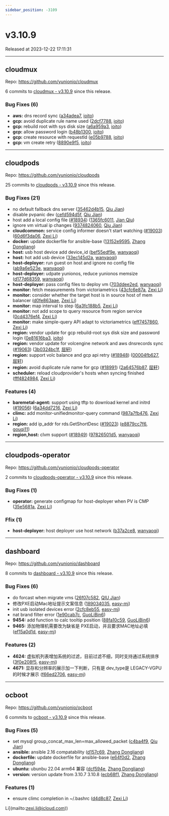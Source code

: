 ```yaml
---
sidebar_position: -3109
---
```


# v3.10.9

Released at 2023-12-22 17:11:31

-----

## cloudmux

Repo: https://github.com/yunionio/cloudmux

6 commits to [cloudmux - v3.10.9](https://github.com/yunionio/cloudmux/compare/v3.10.8...v3.10.9) since this release.

### Bug Fixes (6)
- **aws:** dns record sync ([a34adea7](https://github.com/yunionio/cloudmux/commit/a34adea73f5c18928713b55852fa94ebf4d29ece), [ioito](mailto:qu_xuan@icloud.com))
- **gcp:** avoid duplicate rule name used ([2dcf7788](https://github.com/yunionio/cloudmux/commit/2dcf7788b19e7562932377841241334db97c01f5), [ioito](mailto:qu_xuan@icloud.com))
- **gcp:** rebuild root with sys disk size ([a6a959a3](https://github.com/yunionio/cloudmux/commit/a6a959a3d981a44ca0ea4086b109aa7cf2af5982), [ioito](mailto:qu_xuan@icloud.com))
- **gcp:** allow password login ([b48b1300](https://github.com/yunionio/cloudmux/commit/b48b130077f18cd0c78c9a7954e1e05d57d328fc), [ioito](mailto:qu_xuan@icloud.com))
- **gcp:** create resource with requestId ([e05b9788](https://github.com/yunionio/cloudmux/commit/e05b9788bbb3201262d762c94ad3178924f965ff), [ioito](mailto:qu_xuan@icloud.com))
- **gcp:** vm create retry ([8890e9f5](https://github.com/yunionio/cloudmux/commit/8890e9f5caaa659314fc2c0fc84a4baf6ca462dd), [ioito](mailto:qu_xuan@icloud.com))

-----

## cloudpods

Repo: https://github.com/yunionio/cloudpods

25 commits to [cloudpods - v3.10.9](https://github.com/yunionio/cloudpods/compare/v3.10.8...v3.10.9) since this release.

### Bug Fixes (21)
- no default fallback dns server ([35462d4b15](https://github.com/yunionio/cloudpods/commit/35462d4b1503d1bb4143fb9e6546e335d1d1b84e), [Qiu Jian](mailto:qiujian@yunionyun.com))
- disable pvpanic dev ([cefd594d5f](https://github.com/yunionio/cloudpods/commit/cefd594d5f8ea080917d6e1227a07984be23ca51), [Qiu Jian](mailto:qiujian@yunionyun.com))
- host add a local config file ([#18934](https://github.com/yunionio/cloudpods/issues/18934)) ([1365fc6011](https://github.com/yunionio/cloudpods/commit/1365fc60115af90504b08d801f2d6f5b72d6cad4), [Jian Qiu](mailto:swordqiu@gmail.com))
- ignore vm virtual ip changes ([9374824060](https://github.com/yunionio/cloudpods/commit/9374824060ef77b094e841a66e8db2e8f0a65afe), [Qiu Jian](mailto:qiujian@yunionyun.com))
- **cloudcommon:** service config informer doesn't start watching ([#19003](https://github.com/yunionio/cloudpods/issues/19003)) ([60d6f3da06](https://github.com/yunionio/cloudpods/commit/60d6f3da06f5b05ff6fd885b59d873b81bf690fe), [Zexi Li](mailto:zexi.li@icloud.com))
- **docker:** update dockerfile for ansible-base ([13152e9595](https://github.com/yunionio/cloudpods/commit/13152e95955217a347c3d7d777a77a7b09cf7422), [Zhang Dongliang](mailto:zhangdongliang@yunion.cn))
- **host:** usb host device add device_id ([bef55edf9e](https://github.com/yunionio/cloudpods/commit/bef55edf9ef2af179a4d0f1b1ba1563017c74d8f), [wanyaoqi](mailto:d3lx.yq@gmail.com))
- **host:** hot add usb device ([33ec145d2a](https://github.com/yunionio/cloudpods/commit/33ec145d2a2d1c9b827d4d351489feffb2fb8f6c), [wanyaoqi](mailto:d3lx.yq@gmail.com))
- **host-deployer:** run guest on host and ignore no config file ([ab9a6e523e](https://github.com/yunionio/cloudpods/commit/ab9a6e523e70d609fcd95ed87a4f6ee29c9c4420), [wanyaoqi](mailto:d3lx.yq@gmail.com))
- **host-deployer:** udpate yunionos, reduce yunionos memsize ([d177d68359](https://github.com/yunionio/cloudpods/commit/d177d6835909b2ade403b4eebba5e3c45d4b0915), [wanyaoqi](mailto:d3lx.yq@gmail.com))
- **host-deployer:** pass config files to deploy vm ([703ddee2ed](https://github.com/yunionio/cloudpods/commit/703ddee2ed9bde7710bc9d2eb75ca8903142dd40), [wanyaoqi](mailto:d3lx.yq@gmail.com))
- **monitor:** fetch measurements from victoriametrics ([43cfc6e87a](https://github.com/yunionio/cloudpods/commit/43cfc6e87acf2bf989103f7f7073a78684995128), [Zexi Li](mailto:zexi.li@icloud.com))
- **monitor:** consider whether the target host is in source host of mem balancer ([d0fe863aae](https://github.com/yunionio/cloudpods/commit/d0fe863aaebc53f9c53ff2eaac41b6a7668fa1ad), [Zexi Li](mailto:zexi.li@icloud.com))
- **monitor:** map interval to step ([6a3fc188b5](https://github.com/yunionio/cloudpods/commit/6a3fc188b5aad275bc5007f0a0de9ee283f47612), [Zexi Li](mailto:zexi.li@icloud.com))
- **monitor:** not add scope to query resource from region service ([0cd4376ef4](https://github.com/yunionio/cloudpods/commit/0cd4376ef4a5b6e40f0b86826d782eb0cbb8c3ae), [Zexi Li](mailto:zexi.li@icloud.com))
- **monitor:** make simple-query API adapt to victoriametrics ([eff7457860](https://github.com/yunionio/cloudpods/commit/eff7457860f2c1a649d1cb447284a49537f97584), [Zexi Li](mailto:zexi.li@icloud.com))
- **region:** vendor update for gcp rebuild-root sys disk size and password login ([0e81616ba3](https://github.com/yunionio/cloudpods/commit/0e81616ba3c2a9b17ba86d9c50f540b8715ecaf2), [ioito](mailto:qu_xuan@icloud.com))
- **region:** vendor update for volcengine network and aws dnsrecords sync ([#19063](https://github.com/yunionio/cloudpods/issues/19063)) ([3b0324bc1f](https://github.com/yunionio/cloudpods/commit/3b0324bc1fabb98a64976882b35984b3f926004a), [屈轩](mailto:qu_xuan@icloud.com))
- **region:** support volc balance and gcp api retry ([#18948](https://github.com/yunionio/cloudpods/issues/18948)) ([00004fb627](https://github.com/yunionio/cloudpods/commit/00004fb6273c6df330ef7794824308d5a3226cbc), [屈轩](mailto:qu_xuan@icloud.com))
- **region:** avoid duplicate rule name for gcp ([#18991](https://github.com/yunionio/cloudpods/issues/18991)) ([2a64576b87](https://github.com/yunionio/cloudpods/commit/2a64576b87777862377714e84b5e2b73a1ec4d96), [屈轩](mailto:qu_xuan@icloud.com))
- **scheduler:** reload cloudprovider's hosts when syncing finished ([fff4824984](https://github.com/yunionio/cloudpods/commit/fff482498486e3e77b7adb4d445256095065afe3), [Zexi Li](mailto:zexi.li@icloud.com))

### Features (4)
- **baremetal-agent:** support using tftp to download kernel and initrd ([#19056](https://github.com/yunionio/cloudpods/issues/19056)) ([6a34dd7216](https://github.com/yunionio/cloudpods/commit/6a34dd721627a51c2d60de6fd651477ff45bec48), [Zexi Li](mailto:zexi.li@icloud.com))
- **climc:** add monitor-unifiedmonitor-query command ([987a7fb476](https://github.com/yunionio/cloudpods/commit/987a7fb476cbd391eb59cbd77900346c9d71eca6), [Zexi Li](mailto:zexi.li@icloud.com))
- **region:** add ip_addr for rds.GetShortDesc ([#19023](https://github.com/yunionio/cloudpods/issues/19023)) ([e8879cc7f6](https://github.com/yunionio/cloudpods/commit/e8879cc7f6969fb771ddfe903bce8bc9a48c3015), [gouqi11](mailto:66834753+gouqi11@users.noreply.github.com))
- **region,host:** clvm support ([#18949](https://github.com/yunionio/cloudpods/issues/18949)) ([97826501d5](https://github.com/yunionio/cloudpods/commit/97826501d50b19cf5353974fdccc1075938636dd), [wanyaoqi](mailto:18528551+wanyaoqi@users.noreply.github.com))

-----

## cloudpods-operator

Repo: https://github.com/yunionio/cloudpods-operator

2 commits to [cloudpods-operator - v3.10.9](https://github.com/yunionio/cloudpods-operator/compare/v3.10.8...v3.10.9) since this release.

### Bug Fixes (1)
- **operator:** generate configmap for host-deployer when PV is CMP ([35e5681a](https://github.com/yunionio/cloudpods-operator/commit/35e5681a66a01289f244c797a9fcb5f1b8674933), [Zexi Li](mailto:zexi.li@icloud.com))

### Ffix (1)
- **host-deployer:** host deployer use host network ([b37a2ce8](https://github.com/yunionio/cloudpods-operator/commit/b37a2ce809a8aef509da232cb675950613bfb6b3), [wanyaoqi](mailto:d3lx.yq@gmail.com))

-----

## dashboard

Repo: https://github.com/yunionio/dashboard

8 commits to [dashboard - v3.10.9](https://github.com/yunionio/dashboard/compare/v3.10.8...v3.10.9) since this release.

### Bug Fixes (6)
- do forcast when migrate vms ([26f07c582](https://github.com/yunionio/dashboard/commit/26f07c58246bbc250cb3b473a6b11ffbd9d0af1f), [QIU Jian](mailto:qiujian@yunionyun.com))
- 修改PXE启动Mac地址提示文案信息 ([189034035](https://github.com/yunionio/dashboard/commit/189034035afe96ddc249fae9d902db5e1b0d0c14), [easy-mj](mailto:boss_think@163.com))
- init usb isolated devices error ([2cfc8eb55](https://github.com/yunionio/dashboard/commit/2cfc8eb55f96a59f3a80d5ac1ef8a525f912f19d), [easy-mj](mailto:boss_think@163.com))
- nat brand filter error ([1e90cab7c](https://github.com/yunionio/dashboard/commit/1e90cab7cc4397c2654efec70d2bc6ad57925bf9), [GuoLiBin6](mailto:glbin533@163.com))
- **9454:** add function to calc tooltip position ([88fa10c59](https://github.com/yunionio/dashboard/commit/88fa10c59767327ec74c0b0836d360f0317bbed0), [GuoLiBin6](mailto:glbin533@163.com))
- **9465:** 添加物理机需要改为缺省是 PXE启动，并且要求MAC地址必填 ([ef15a0d1d](https://github.com/yunionio/dashboard/commit/ef15a0d1d458686a2382ced1a02a9edec153c8d0), [easy-mj](mailto:boss_think@163.com))

### Features (2)
- **4624:** 虚拟机列表增加系统的过滤，目前过滤不细，同时支持通过系统排序 ([3f0e208f5](https://github.com/yunionio/dashboard/commit/3f0e208f5830a80a949c8a9985c042f898d43fbf), [easy-mj](mailto:boss_think@163.com))
- **4671:** 显存和分辨率的展示加一下判断，只有是 dev_type是 LEGACY-VGPU 的时候才展示 ([f66ed2706](https://github.com/yunionio/dashboard/commit/f66ed2706552a539046a6b0cc42a8091112fed4a), [easy-mj](mailto:boss_think@163.com))

-----

## ocboot

Repo: https://github.com/yunionio/ocboot

6 commits to [ocboot - v3.10.9](https://github.com/yunionio/ocboot/compare/v3.10.8...v3.10.9) since this release.

### Bug Fixes (5)
- set mysql group_concat_max_len=max_allowed_packet ([c4ba4f9](https://github.com/yunionio/ocboo/commit/c4ba4f98f2ec5837183befd1578b57f2bac97a4f), [Qiu Jian](mailto:qiujian@yunionyun.com))
- **ansible:** ansible 2.16 compatability ([d157c69](https://github.com/yunionio/ocboo/commit/d157c69e0b20d68c9df339b006ecbfaa356d8fb8), [Zhang Dongliang](mailto:zhangdongliang@yunion.cn))
- **dockerfile:** update dockerfile for ansible-base ([e64f0d2](https://github.com/yunionio/ocboo/commit/e64f0d2e57b91541081e7758401185d201e20b52), [Zhang Dongliang](mailto:zhangdongliang@yunion.cn))
- **ubuntu:** ubunbu 22.04 arm64 兼容 ([dcf594e](https://github.com/yunionio/ocboo/commit/dcf594e22728dbb7207995f8d16818c66362912c), [Zhang Dongliang](mailto:zhangdongliang@yunion.cn))
- **version:** version update from 3.10.7 3.10.8 ([ecb68f1](https://github.com/yunionio/ocboo/commit/ecb68f18311ac98a90fa5d59a148a5170d53c589), [Zhang Dongliang](mailto:zhangdongliang@yunion.cn))

### Features (1)
- ensure climc completion in ~/.bashrc ([d4d8c87](https://github.com/yunionio/ocboo/commit/d4d8c87e5825ac7a4b79e80bc472d744a961aea1), [Zexi Li](mailto:zexi.li@icloud.com))

 Li](mailto:zexi.li@icloud.com))

[ocboot - v3.10.9]: https://github.com/yunionio/ocboot/compare/v3.10.8...v3.10.9
